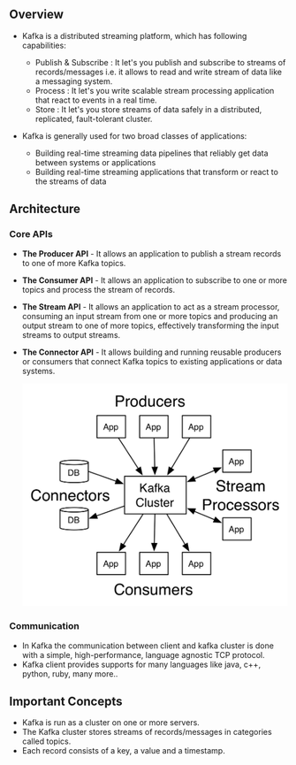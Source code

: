 ## Overview

* Kafka is a distributed streaming platform, which has following capabilities:
  * Publish & Subscribe : It let's you publish and subscribe to streams of records/messages i.e. it allows to read and write stream of data like a messaging system.
  * Process : It let's you write scalable stream processing application that react to events in a real time.
  * Store : It let's you store streams of data safely in a distributed, replicated, fault-tolerant cluster.

* Kafka is generally used for two broad classes of applications:
  * Building real-time streaming data pipelines that reliably get data between systems or applications
  * Building real-time streaming applications that transform or react to the streams of data


## Architecture

### Core APIs
* **The Producer API** - It allows an application to publish a stream records to one of more Kafka topics.
* **The Consumer API** - It allows an application to subscribe to one or more topics and process the stream of records.
* **The Stream API** - It allows an application to act as a stream processor, consuming an input stream from one or more topics and producing an output stream to one of more topics, effectively transforming the input streams to output streams.
* **The Connector API** - It allows building and running reusable producers or consumers that connect Kafka topics to existing applications or data systems.

  ![Alt text](_images/_1_kafka_api.png?raw=true "Kafka API")

### Communication
* In Kafka the communication between client and kafka cluster is done with a simple, high-performance, language agnostic TCP protocol.
* Kafka client provides supports for many languages like java, c++, python, ruby, many more..


## Important Concepts
* Kafka is run as a cluster on one or more servers.
* The Kafka cluster stores streams of records/messages in categories called topics.
* Each record consists of a key, a value and a timestamp.
